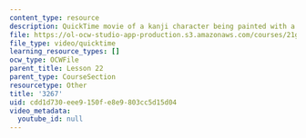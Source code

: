 ```yaml
---
content_type: resource
description: QuickTime movie of a kanji character being painted with a brush.
file: https://ol-ocw-studio-app-production.s3.amazonaws.com/courses/21g-504-japanese-iv-spring-2009/cdd1d730eee9150fe8e9803cc5d15d04_3267.mov
file_type: video/quicktime
learning_resource_types: []
ocw_type: OCWFile
parent_title: Lesson 22
parent_type: CourseSection
resourcetype: Other
title: '3267'
uid: cdd1d730-eee9-150f-e8e9-803cc5d15d04
video_metadata:
  youtube_id: null
---
```

